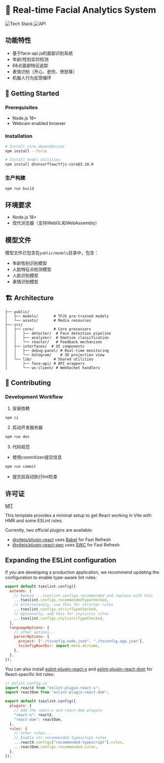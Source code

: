 # 🤖 Real-time Facial Analytics System

![Tech Stack](https://img.shields.io/badge/stack-TS%2FReact%2FWebGL-blue?style=for-the-badge)
![API](https://img.shields.io/badge/FaceAPI-0.22.2-green?style=for-the-badge)

## 功能特性

- 基于face-api.js的面部识别系统
- 年龄/性别实时检测
- 68点面部特征追踪
- 表情识别（开心、悲伤、愤怒等）
- 机器人行为反馈循环

## 🚀 Getting Started

### Prerequisites

- Node.js 18+
- Webcam enabled browser

### Installation

```bash
# Install core dependencies
npm install --force

# Install model utilities
npm install @tensorflow/tfjs-core@3.18.0
```

### 生产构建

```bash
npm run build
```

## 环境要求

- Node.js 18+
- 现代浏览器（支持WebGL和WebAssembly）

## 模型文件

模型文件已包含在`public/models`目录中，包含：

- 年龄性别识别模型
- 人脸特征点检测模型
- 人脸识别模型
- 表情识别模型

## 🏗 Architecture

```
├── public/
│   ├── models/       # TFJS pre-trained models
│   └── assets/       # Media resources
├── src/
│   ├── core/         # Core processors
│   │   ├── detector/  # Face detection pipeline
│   │   ├── analyzer/  # Emotion classification
│   │   └── reactor/   # Feedback mechanisms
│   ├── interfaces/  # UI components
│   │   ├── debug-panel/ # Real-time monitoring
│   │   └── hologram/    # 3D projection view
│   └── lib/          # Shared utilities
│       ├── face-api/ # API wrappers
│       └── ws-client/ # WebSocket handlers
```

## 👥 Contributing

### Development Workflow

1. 安装依赖

```bash
npm ci
```

2. 启动开发服务器

```bash
npm run dev
```

3. 代码规范

- 使用commitizen提交信息

```bash
npm run commit
```

- 提交前自动执行lint检查

## 许可证

[MIT](https://choosealicense.com/licenses/mit/)

This template provides a minimal setup to get React working in Vite with HMR and some ESLint rules.

Currently, two official plugins are available:

- [@vitejs/plugin-react](https://github.com/vitejs/vite-plugin-react/blob/main/packages/plugin-react) uses [Babel](https://babeljs.io/) for Fast Refresh
- [@vitejs/plugin-react-swc](https://github.com/vitejs/vite-plugin-react/blob/main/packages/plugin-react-swc) uses [SWC](https://swc.rs/) for Fast Refresh

## Expanding the ESLint configuration

If you are developing a production application, we recommend updating the configuration to enable type-aware lint rules:

```js
export default tseslint.config({
  extends: [
    // Remove ...tseslint.configs.recommended and replace with this
    ...tseslint.configs.recommendedTypeChecked,
    // Alternatively, use this for stricter rules
    ...tseslint.configs.strictTypeChecked,
    // Optionally, add this for stylistic rules
    ...tseslint.configs.stylisticTypeChecked,
  ],
  languageOptions: {
    // other options...
    parserOptions: {
      project: ["./tsconfig.node.json", "./tsconfig.app.json"],
      tsconfigRootDir: import.meta.dirname,
    },
  },
});
```

You can also install [eslint-plugin-react-x](https://github.com/Rel1cx/eslint-react/tree/main/packages/plugins/eslint-plugin-react-x) and [eslint-plugin-react-dom](https://github.com/Rel1cx/eslint-react/tree/main/packages/plugins/eslint-plugin-react-dom) for React-specific lint rules:

```js
// eslint.config.js
import reactX from "eslint-plugin-react-x";
import reactDom from "eslint-plugin-react-dom";

export default tseslint.config({
  plugins: {
    // Add the react-x and react-dom plugins
    "react-x": reactX,
    "react-dom": reactDom,
  },
  rules: {
    // other rules...
    // Enable its recommended typescript rules
    ...reactX.configs["recommended-typescript"].rules,
    ...reactDom.configs.recommended.rules,
  },
});
```
